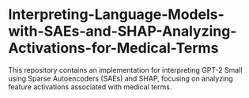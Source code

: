 # Interpreting-Language-Models-with-SAEs-and-SHAP-Analyzing-Activations-for-Medical-Terms
This repository contains an implementation for interpreting GPT-2 Small using Sparse Autoencoders (SAEs) and SHAP, focusing on analyzing feature activations associated with medical terms.
